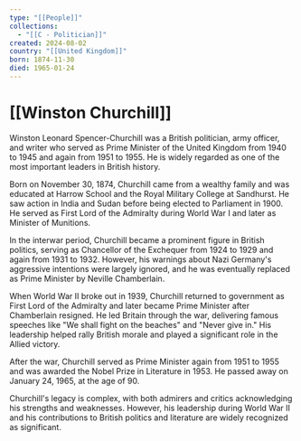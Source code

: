 ```yaml
---
type: "[[People]]"
collections:
  - "[[C - Politician]]"
created: 2024-08-02
country: "[[United Kingdom]]"
born: 1874-11-30
died: 1965-01-24
---
```

# [[Winston Churchill]]

Winston Leonard Spencer-Churchill was a British politician, army officer, and writer who served as Prime Minister of the United Kingdom from 1940 to 1945 and again from 1951 to 1955. He is widely regarded as one of the most important leaders in British history.

Born on November 30, 1874, Churchill came from a wealthy family and was educated at Harrow School and the Royal Military College at Sandhurst. He saw action in India and Sudan before being elected to Parliament in 1900. He served as First Lord of the Admiralty during World War I and later as Minister of Munitions.

In the interwar period, Churchill became a prominent figure in British politics, serving as Chancellor of the Exchequer from 1924 to 1929 and again from 1931 to 1932. However, his warnings about Nazi Germany's aggressive intentions were largely ignored, and he was eventually replaced as Prime Minister by Neville Chamberlain.

When World War II broke out in 1939, Churchill returned to government as First Lord of the Admiralty and later became Prime Minister after Chamberlain resigned. He led Britain through the war, delivering famous speeches like "We shall fight on the beaches" and "Never give in." His leadership helped rally British morale and played a significant role in the Allied victory.

After the war, Churchill served as Prime Minister again from 1951 to 1955 and was awarded the Nobel Prize in Literature in 1953. He passed away on January 24, 1965, at the age of 90.

Churchill's legacy is complex, with both admirers and critics acknowledging his strengths and weaknesses. However, his leadership during World War II and his contributions to British politics and literature are widely recognized as significant.